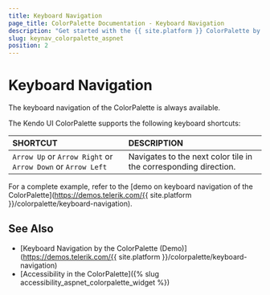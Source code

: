 ```yaml
---
title: Keyboard Navigation
page_title: ColorPalette Documentation - Keyboard Navigation
description: "Get started with the {{ site.platform }} ColorPalette by Telerik UI and learn about the accessibility support it provides through its keyboard navigation functionality."
slug: keynav_colorpalette_aspnet
position: 2
---
```


# Keyboard Navigation

The keyboard navigation of the ColorPalette is always available.

The Kendo UI ColorPalette supports the following keyboard shortcuts:

| SHORTCUT						| DESCRIPTION				                                                        |
|:---                 |:---                                                                                |
| `Arrow Up` or `Arrow Right` or `Arrow Down` or `Arrow Left`    | Navigates to the next color tile in the corresponding direction.|

For a complete example, refer to the [demo on keyboard navigation of the ColorPalette](https://demos.telerik.com/{{ site.platform }}/colorpalette/keyboard-navigation).

## See Also

* [Keyboard Navigation by the ColorPalette (Demo)](https://demos.telerik.com/{{ site.platform }}/colorpalette/keyboard-navigation)
* [Accessibility in the ColorPalette]({% slug accessibility_aspnet_colorpalette_widget %})
